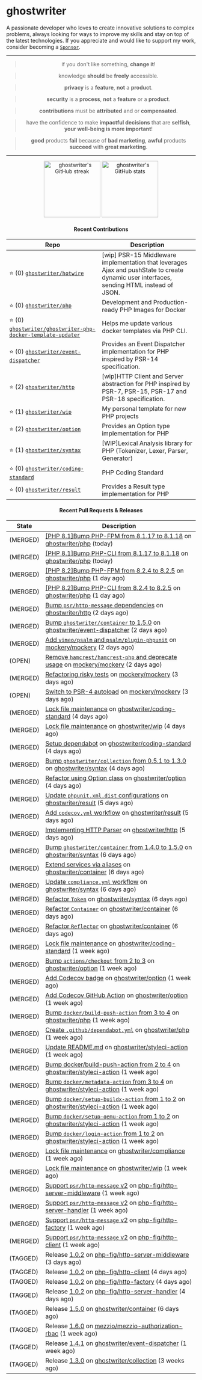 # ghostwriter

A passionate developer who loves to create innovative solutions to complex problems, always looking for ways to improve my skills and stay on top of the latest technologies. If you appreciate and would like to support my work, consider becoming a [`Sponsor`](https://github.com/sponsors/ghostwriter).

---

<div align="center">

> if you don't like something, **change it**!

> knowledge **should** be **freely** accessible.

> **privacy** is a **feature**, **not** a **product**.

> **security** is a **process**, **not** a **feature** or a **product**.

> **contributions** must be **attributed** and or **compensated**.

> have the confidence to make **impactful decisions** that are **selfish**, **your well-being is more important**!

> **good** products **fail** because of **bad marketing**, **awful** products **succeed** with **great marketing**.

---

<img alt="ghostwriter's GitHub streak" height="150px" src="https://github-readme-streak-stats.herokuapp.com/?cache_seconds=1800&user=ghostwriter">

<img alt="ghostwriter's GitHub stats" height="150px" src="https://github-readme-stats.vercel.app/api?cache_seconds=1800&username=ghostwriter&show_icons=true&count_private=true&hide_title=true&hide_rank=true&icon_color=333">

#### Recent Contributions

| Repo | Description |
| --- | --- |
| ⭐️ (0) [`ghostwriter/hotwire`](https://github.com/ghostwriter/hotwire) | [wip] PSR-15 Middleware implementation that leverages Ajax and pushState to create dynamic user interfaces, sending HTML instead of JSON. |
| ⭐️ (0) [`ghostwriter/php`](https://github.com/ghostwriter/php) | Development and Production-ready PHP Images for Docker |
| ⭐️ (0) [`ghostwriter/ghostwriter-php-docker-template-updater`](https://github.com/ghostwriter/ghostwriter-php-docker-template-updater) | Helps me update various docker templates via PHP CLI. |
| ⭐️ (0) [`ghostwriter/event-dispatcher`](https://github.com/ghostwriter/event-dispatcher) | Provides an Event Dispatcher implementation for PHP inspired by PSR-14 specification. |
| ⭐️ (2) [`ghostwriter/http`](https://github.com/ghostwriter/http) | [wip]HTTP Client and Server abstraction for PHP inspired by PSR-7, PSR-15, PSR-17 and PSR-18 specification. |
| ⭐️ (1) [`ghostwriter/wip`](https://github.com/ghostwriter/wip) | My personal template for new PHP projects |
| ⭐️ (2) [`ghostwriter/option`](https://github.com/ghostwriter/option) | Provides an Option type implementation for PHP |
| ⭐️ (1) [`ghostwriter/syntax`](https://github.com/ghostwriter/syntax) | [WIP]Lexical Analysis library for PHP (Tokenizer, Lexer, Parser, Generator) |
| ⭐️ (0) [`ghostwriter/coding-standard`](https://github.com/ghostwriter/coding-standard) | PHP Coding Standard |
| ⭐️ (0) [`ghostwriter/result`](https://github.com/ghostwriter/result) | Provides a Result type implementation for PHP |

#### Recent Pull Requests & Releases

| State | Description |
| --- | --- |
| (MERGED) | [[PHP 8.1]Bump PHP-FPM from 8.1.17 to 8.1.18](https://github.com/ghostwriter/php/pull/320) on [ghostwriter/php](https://github.com/ghostwriter/php) (today)|
| (MERGED) | [[PHP 8.1]Bump PHP-CLI from 8.1.17 to 8.1.18](https://github.com/ghostwriter/php/pull/319) on [ghostwriter/php](https://github.com/ghostwriter/php) (today)|
| (MERGED) | [[PHP 8.2]Bump PHP-FPM from 8.2.4 to 8.2.5](https://github.com/ghostwriter/php/pull/318) on [ghostwriter/php](https://github.com/ghostwriter/php) (1 day ago)|
| (MERGED) | [[PHP 8.2]Bump PHP-CLI from 8.2.4 to 8.2.5](https://github.com/ghostwriter/php/pull/317) on [ghostwriter/php](https://github.com/ghostwriter/php) (1 day ago)|
| (MERGED) | [Bump `psr/http-message` dependencies](https://github.com/ghostwriter/http/pull/12) on [ghostwriter/http](https://github.com/ghostwriter/http) (2 days ago)|
| (MERGED) | [Bump `ghostwriter/container` to 1.5.0](https://github.com/ghostwriter/event-dispatcher/pull/22) on [ghostwriter/event-dispatcher](https://github.com/ghostwriter/event-dispatcher) (2 days ago)|
| (MERGED) | [Add `vimeo/psalm` and `psalm/plugin-phpunit`](https://github.com/mockery/mockery/pull/1230) on [mockery/mockery](https://github.com/mockery/mockery) (2 days ago)|
| (OPEN) | [Remove `hamcrest/hamcrest-php` and deprecate usage](https://github.com/mockery/mockery/pull/1227) on [mockery/mockery](https://github.com/mockery/mockery) (2 days ago)|
| (MERGED) | [Refactoring risky tests](https://github.com/mockery/mockery/pull/1226) on [mockery/mockery](https://github.com/mockery/mockery) (3 days ago)|
| (OPEN) | [Switch to PSR-4 autoload](https://github.com/mockery/mockery/pull/1225) on [mockery/mockery](https://github.com/mockery/mockery) (3 days ago)|
| (MERGED) | [Lock file maintenance](https://github.com/ghostwriter/coding-standard/pull/23) on [ghostwriter/coding-standard](https://github.com/ghostwriter/coding-standard) (4 days ago)|
| (MERGED) | [Lock file maintenance](https://github.com/ghostwriter/wip/pull/39) on [ghostwriter/wip](https://github.com/ghostwriter/wip) (4 days ago)|
| (MERGED) | [Setup dependabot](https://github.com/ghostwriter/coding-standard/pull/21) on [ghostwriter/coding-standard](https://github.com/ghostwriter/coding-standard) (4 days ago)|
| (MERGED) | [Bump `ghostwriter/collection` from 0.5.1 to 1.3.0](https://github.com/ghostwriter/syntax/pull/9) on [ghostwriter/syntax](https://github.com/ghostwriter/syntax) (4 days ago)|
| (MERGED) | [Refactor using Option class](https://github.com/ghostwriter/option/pull/36) on [ghostwriter/option](https://github.com/ghostwriter/option) (4 days ago)|
| (MERGED) | [Update `phpunit.xml.dist` configurations](https://github.com/ghostwriter/result/pull/17) on [ghostwriter/result](https://github.com/ghostwriter/result) (5 days ago)|
| (MERGED) | [Add `codecov.yml` workflow](https://github.com/ghostwriter/result/pull/16) on [ghostwriter/result](https://github.com/ghostwriter/result) (5 days ago)|
| (MERGED) | [Implementing HTTP Parser](https://github.com/ghostwriter/http/pull/7) on [ghostwriter/http](https://github.com/ghostwriter/http) (5 days ago)|
| (MERGED) | [Bump `ghostwriter/container` from 1.4.0 to 1.5.0](https://github.com/ghostwriter/syntax/pull/7) on [ghostwriter/syntax](https://github.com/ghostwriter/syntax) (6 days ago)|
| (MERGED) | [Extend services via aliases](https://github.com/ghostwriter/container/pull/21) on [ghostwriter/container](https://github.com/ghostwriter/container) (6 days ago)|
| (MERGED) | [Update `compliance.yml` workflow](https://github.com/ghostwriter/syntax/pull/6) on [ghostwriter/syntax](https://github.com/ghostwriter/syntax) (6 days ago)|
| (MERGED) | [Refactor `Token`](https://github.com/ghostwriter/syntax/pull/5) on [ghostwriter/syntax](https://github.com/ghostwriter/syntax) (6 days ago)|
| (MERGED) | [Refactor `Container`](https://github.com/ghostwriter/container/pull/20) on [ghostwriter/container](https://github.com/ghostwriter/container) (6 days ago)|
| (MERGED) | [Refactor `Reflector`](https://github.com/ghostwriter/container/pull/19) on [ghostwriter/container](https://github.com/ghostwriter/container) (6 days ago)|
| (MERGED) | [Lock file maintenance](https://github.com/ghostwriter/coding-standard/pull/20) on [ghostwriter/coding-standard](https://github.com/ghostwriter/coding-standard) (1 week ago)|
| (MERGED) | [Bump `actions/checkout` from 2 to 3](https://github.com/ghostwriter/option/pull/35) on [ghostwriter/option](https://github.com/ghostwriter/option) (1 week ago)|
| (MERGED) | [Add Codecov badge](https://github.com/ghostwriter/option/pull/33) on [ghostwriter/option](https://github.com/ghostwriter/option) (1 week ago)|
| (MERGED) | [Add Codecov GitHub Action](https://github.com/ghostwriter/option/pull/32) on [ghostwriter/option](https://github.com/ghostwriter/option) (1 week ago)|
| (MERGED) | [Bump `docker/build-push-action` from 3 to 4](https://github.com/ghostwriter/php/pull/316) on [ghostwriter/php](https://github.com/ghostwriter/php) (1 week ago)|
| (MERGED) | [Create `.github/dependabot.yml`](https://github.com/ghostwriter/php/pull/314) on [ghostwriter/php](https://github.com/ghostwriter/php) (1 week ago)|
| (MERGED) | [Update README.md](https://github.com/ghostwriter/styleci-action/pull/15) on [ghostwriter/styleci-action](https://github.com/ghostwriter/styleci-action) (1 week ago)|
| (MERGED) | [Bump docker/build-push-action from 2 to 4](https://github.com/ghostwriter/styleci-action/pull/14) on [ghostwriter/styleci-action](https://github.com/ghostwriter/styleci-action) (1 week ago)|
| (MERGED) | [Bump `docker/metadata-action` from 3 to 4](https://github.com/ghostwriter/styleci-action/pull/13) on [ghostwriter/styleci-action](https://github.com/ghostwriter/styleci-action) (1 week ago)|
| (MERGED) | [Bump `docker/setup-buildx-action` from 1 to 2](https://github.com/ghostwriter/styleci-action/pull/12) on [ghostwriter/styleci-action](https://github.com/ghostwriter/styleci-action) (1 week ago)|
| (MERGED) | [Bump `docker/setup-qemu-action` from 1 to 2](https://github.com/ghostwriter/styleci-action/pull/11) on [ghostwriter/styleci-action](https://github.com/ghostwriter/styleci-action) (1 week ago)|
| (MERGED) | [Bump `docker/login-action` from 1 to 2](https://github.com/ghostwriter/styleci-action/pull/10) on [ghostwriter/styleci-action](https://github.com/ghostwriter/styleci-action) (1 week ago)|
| (MERGED) | [Lock file maintenance](https://github.com/ghostwriter/compliance/pull/16) on [ghostwriter/compliance](https://github.com/ghostwriter/compliance) (1 week ago)|
| (MERGED) | [Lock file maintenance](https://github.com/ghostwriter/wip/pull/37) on [ghostwriter/wip](https://github.com/ghostwriter/wip) (1 week ago)|
| (MERGED) | [Support `psr/http-message` v2](https://github.com/php-fig/http-server-middleware/pull/9) on [php-fig/http-server-middleware](https://github.com/php-fig/http-server-middleware) (1 week ago)|
| (MERGED) | [Support `psr/http-message` v2](https://github.com/php-fig/http-server-handler/pull/7) on [php-fig/http-server-handler](https://github.com/php-fig/http-server-handler) (1 week ago)|
| (MERGED) | [Support `psr/http-message` v2](https://github.com/php-fig/http-factory/pull/13) on [php-fig/http-factory](https://github.com/php-fig/http-factory) (1 week ago)|
| (MERGED) | [Support `psr/http-message` v2](https://github.com/php-fig/http-client/pull/17) on [php-fig/http-client](https://github.com/php-fig/http-client) (1 week ago)|
| (TAGGED) | Release [1.0.2](https://github.com/php-fig/http-server-middleware/releases/tag/1.0.2) on [php-fig/http-server-middleware](https://github.com/php-fig/http-server-middleware) (3 days ago)|
| (TAGGED) | Release [1.0.2](https://github.com/php-fig/http-client/releases/tag/1.0.2) on [php-fig/http-client](https://github.com/php-fig/http-client) (4 days ago)|
| (TAGGED) | Release [1.0.2](https://github.com/php-fig/http-factory/releases/tag/1.0.2) on [php-fig/http-factory](https://github.com/php-fig/http-factory) (4 days ago)|
| (TAGGED) | Release [1.0.2](https://github.com/php-fig/http-server-handler/releases/tag/1.0.2) on [php-fig/http-server-handler](https://github.com/php-fig/http-server-handler) (4 days ago)|
| (TAGGED) | Release [1.5.0](https://github.com/ghostwriter/container/releases/tag/1.5.0) on [ghostwriter/container](https://github.com/ghostwriter/container) (6 days ago)|
| (TAGGED) | Release [1.6.0](https://github.com/mezzio/mezzio-authorization-rbac/releases/tag/1.6.0) on [mezzio/mezzio-authorization-rbac](https://github.com/mezzio/mezzio-authorization-rbac) (1 week ago)|
| (TAGGED) | Release [1.4.1](https://github.com/ghostwriter/event-dispatcher/releases/tag/1.4.1) on [ghostwriter/event-dispatcher](https://github.com/ghostwriter/event-dispatcher) (1 week ago)|
| (TAGGED) | Release [1.3.0](https://github.com/ghostwriter/collection/releases/tag/1.3.0) on [ghostwriter/collection](https://github.com/ghostwriter/collection) (3 weeks ago)|

</div>
